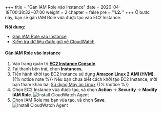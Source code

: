 +++
title = "Gán IAM Role vào Instance"
date = 2020-04-18T00:38:32+07:00
weight = 2
chapter = false
pre = "<b>1.2. </b>"
+++
Ở bước này, bạn sẽ gán IAM Role vừa được tạo vào EC2 Instance.

**Nội dung:**
- [Gán IAM Role vào Instance](#gán-iam-role-vào-instance)
- [Kiếm tra dữ liệu được gửi về CloudWatch](#kiếm-tra-dữ-liệu-được-gửi-về-cloudwatch)
#### Gán IAM Role vào Instance

1. Vào trang quản trị [**EC2 Instance Console**](https://console.aws.amazon.com/ec2).
2. Tại thanh bên trái, chọn **Instances**,
3. Tiến hành khởi tạo EC2 Instance sử dụng **Amazon Linux 2 AMI (HVM)**.
{{% notice note %}}
Nếu bạn chưa biết cách khởi tạo EC2 Instance, mời bạn tham khảo bài [Sử dụng Máy ảo Linux](https://000004.awsstudygroup.com/vi/0-getting-started-ec2/1-create-ec2-instance/3-working-with-linux-instance/)
{{% /notice %}}
4. Chọn EC2 Instance vừa được tạo, và chọn **Action** -> **Security** -> **Modify IAM Role**.
![Install CloudWatch Agent](/images/5-monitoring/1.2_ModifyIAM.png?width=90pc)
5. Chọn IAM Role mà bạn vừa tạo, và chọn **Save**.  
![Install CloudWatch Agent](/images/5-monitoring/1.2_Save.png?width=90pc)

